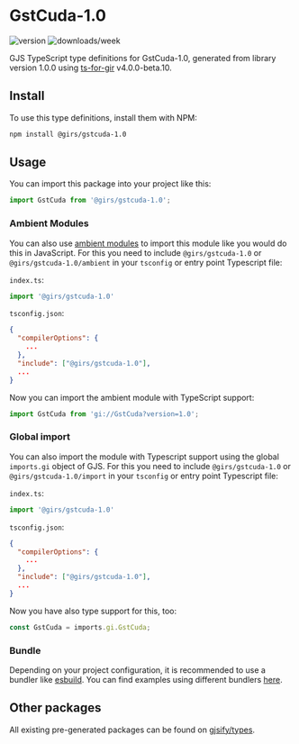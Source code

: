 
# GstCuda-1.0

![version](https://img.shields.io/npm/v/@girs/gstcuda-1.0)
![downloads/week](https://img.shields.io/npm/dw/@girs/gstcuda-1.0)


GJS TypeScript type definitions for GstCuda-1.0, generated from library version 1.0.0 using [ts-for-gir](https://github.com/gjsify/ts-for-gir) v4.0.0-beta.10.


## Install

To use this type definitions, install them with NPM:
```bash
npm install @girs/gstcuda-1.0
```

## Usage

You can import this package into your project like this:
```ts
import GstCuda from '@girs/gstcuda-1.0';
```

### Ambient Modules

You can also use [ambient modules](https://github.com/gjsify/ts-for-gir/tree/main/packages/cli#ambient-modules) to import this module like you would do this in JavaScript.
For this you need to include `@girs/gstcuda-1.0` or `@girs/gstcuda-1.0/ambient` in your `tsconfig` or entry point Typescript file:

`index.ts`:
```ts
import '@girs/gstcuda-1.0'
```

`tsconfig.json`:
```json
{
  "compilerOptions": {
    ...
  },
  "include": ["@girs/gstcuda-1.0"],
  ...
}
```

Now you can import the ambient module with TypeScript support: 

```ts
import GstCuda from 'gi://GstCuda?version=1.0';
```

### Global import

You can also import the module with Typescript support using the global `imports.gi` object of GJS.
For this you need to include `@girs/gstcuda-1.0` or `@girs/gstcuda-1.0/import` in your `tsconfig` or entry point Typescript file:

`index.ts`:
```ts
import '@girs/gstcuda-1.0'
```

`tsconfig.json`:
```json
{
  "compilerOptions": {
    ...
  },
  "include": ["@girs/gstcuda-1.0"],
  ...
}
```

Now you have also type support for this, too:

```ts
const GstCuda = imports.gi.GstCuda;
```

### Bundle

Depending on your project configuration, it is recommended to use a bundler like [esbuild](https://esbuild.github.io/). You can find examples using different bundlers [here](https://github.com/gjsify/ts-for-gir/tree/main/examples).

## Other packages

All existing pre-generated packages can be found on [gjsify/types](https://github.com/gjsify/types).

